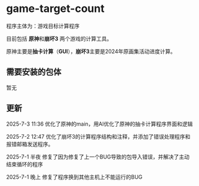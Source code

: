 # game-target-count
程序主体为：游戏目标计算程序

目前包括 **原神**和**崩坏3** 两个游戏的计算工具。

原神主要是**抽卡计算**（**GUI**），**崩坏3**主要是2024年原画集活动进度计算。

## 需要安装的包体
暂无


## 更新


2025-7-3 11:36 优化了原神的main，用AI优化了原神的抽卡计算程序界面和逻辑

2025-7-2 12:47 优化了崩坏3的计算程序结构和注释，并添加了错误处理程序和报错邮箱发送程序。

2025-7-1 半夜 修复了因为修复了上一个BUG导致的包导入错误，并解决了主动结束循环的程序

2025-7-1 晚上 修复了程序换到其他主机上不能运行的BUG


